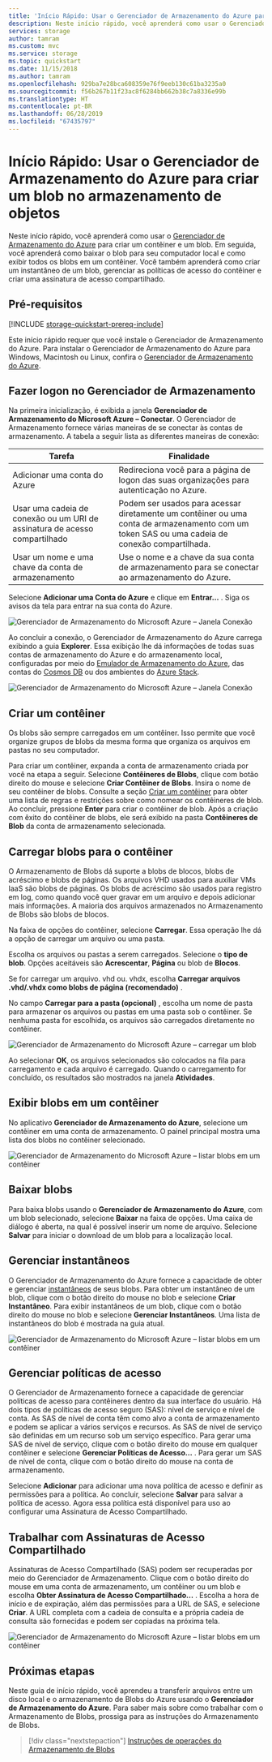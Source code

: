 ```yaml
---
title: 'Início Rápido: Usar o Gerenciador de Armazenamento do Azure para criar um blob no armazenamento de objetos'
description: Neste início rápido, você aprenderá como usar o Gerenciador de Armazenamento do Azure para criar um contêiner e um blob. Em seguida, você aprenderá como baixar o blob para seu computador local e como exibir todos os blobs em um contêiner. Você também aprenderá como criar um instantâneo de um blob, gerenciar as políticas de acesso do contêiner e criar uma assinatura de acesso compartilhado.
services: storage
author: tamram
ms.custom: mvc
ms.service: storage
ms.topic: quickstart
ms.date: 11/15/2018
ms.author: tamram
ms.openlocfilehash: 929ba7e28bca608359e76f9eeb130c61ba3235a0
ms.sourcegitcommit: f56b267b11f23ac8f6284bb662b38c7a8336e99b
ms.translationtype: HT
ms.contentlocale: pt-BR
ms.lasthandoff: 06/28/2019
ms.locfileid: "67435797"
---
```

# <a name="quickstart-use-azure-storage-explorer-to-create-a-blob-in-object-storage"></a>Início Rápido: Usar o Gerenciador de Armazenamento do Azure para criar um blob no armazenamento de objetos

Neste início rápido, você aprenderá como usar o [Gerenciador de Armazenamento do Azure](https://azure.microsoft.com/features/storage-explorer/) para criar um contêiner e um blob. Em seguida, você aprenderá como baixar o blob para seu computador local e como exibir todos os blobs em um contêiner. Você também aprenderá como criar um instantâneo de um blob, gerenciar as políticas de acesso do contêiner e criar uma assinatura de acesso compartilhado.

## <a name="prerequisites"></a>Pré-requisitos

[!INCLUDE [storage-quickstart-prereq-include](../../../includes/storage-quickstart-prereq-include.md)]

Este início rápido requer que você instale o Gerenciador de Armazenamento do Azure. Para instalar o Gerenciador de Armazenamento do Azure para Windows, Macintosh ou Linux, confira o [Gerenciador de Armazenamento do Azure](https://azure.microsoft.com/features/storage-explorer/).

## <a name="log-in-to-storage-explorer"></a>Fazer logon no Gerenciador de Armazenamento

Na primeira inicialização, é exibida a janela **Gerenciador de Armazenamento do Microsoft Azure – Conectar**. O Gerenciador de Armazenamento fornece várias maneiras de se conectar às contas de armazenamento. A tabela a seguir lista as diferentes maneiras de conexão:

|Tarefa|Finalidade|
|---|---|
|Adicionar uma conta do Azure | Redireciona você para a página de logon das suas organizações para autenticação no Azure. |
|Usar uma cadeia de conexão ou um URI de assinatura de acesso compartilhado | Podem ser usados para acessar diretamente um contêiner ou uma conta de armazenamento com um token SAS ou uma cadeia de conexão compartilhada. |
|Usar um nome e uma chave da conta de armazenamento| Use o nome e a chave da sua conta de armazenamento para se conectar ao armazenamento do Azure.|

Selecione **Adicionar uma Conta do Azure** e clique em **Entrar...** . Siga os avisos da tela para entrar na sua conta do Azure.

![Gerenciador de Armazenamento do Microsoft Azure – Janela Conexão](media/storage-quickstart-blobs-storage-explorer/connect.png)

Ao concluir a conexão, o Gerenciador de Armazenamento do Azure carrega exibindo a guia **Explorer**. Essa exibição lhe dá informações de todas suas contas de armazenamento do Azure e do armazenamento local, configuradas por meio do [Emulador de Armazenamento do Azure](../common/storage-use-emulator.md?toc=%2fazure%2fstorage%2fblobs%2ftoc.json), das contas do [Cosmos DB](../../cosmos-db/storage-explorer.md?toc=%2fazure%2fstorage%2fblobs%2ftoc.json) ou dos ambientes do [Azure Stack](/azure-stack/user/azure-stack-storage-connect-se?toc=%2fazure%2fstorage%2fblobs%2ftoc.json).

![Gerenciador de Armazenamento do Microsoft Azure – Janela Conexão](media/storage-quickstart-blobs-storage-explorer/mainpage.png)

## <a name="create-a-container"></a>Criar um contêiner

Os blobs são sempre carregados em um contêiner. Isso permite que você organize grupos de blobs da mesma forma que organiza os arquivos em pastas no seu computador.

Para criar um contêiner, expanda a conta de armazenamento criada por você na etapa a seguir. Selecione **Contêineres de Blobs**, clique com botão direito do mouse e selecione **Criar Contêiner de Blobs**. Insira o nome de seu contêiner de blobs. Consulte a seção [Criar um contêiner](storage-quickstart-blobs-dotnet.md#create-a-container) para obter uma lista de regras e restrições sobre como nomear os contêineres de blob. Ao concluir, pressione **Enter** para criar o contêiner de blob. Após a criação com êxito do contêiner de blobs, ele será exibido na pasta **Contêineres de Blob** da conta de armazenamento selecionada.

## <a name="upload-blobs-to-the-container"></a>Carregar blobs para o contêiner

O Armazenamento de Blobs dá suporte a blobs de blocos, blobs de acréscimo e blobs de páginas. Os arquivos VHD usados para auxiliar VMs IaaS são blobs de páginas. Os blobs de acréscimo são usados para registro em log, como quando você quer gravar em um arquivo e depois adicionar mais informações. A maioria dos arquivos armazenados no Armazenamento de Blobs são blobs de blocos.

Na faixa de opções do contêiner, selecione **Carregar**. Essa operação lhe dá a opção de carregar um arquivo ou uma pasta.

Escolha os arquivos ou pastas a serem carregados. Selecione o **tipo de blob**. Opções aceitáveis são **Acrescentar**, **Página** ou blob de **Blocos**.

Se for carregar um arquivo. vhd ou. vhdx, escolha **Carregar arquivos .vhd/.vhdx como blobs de página (recomendado)** .

No campo **Carregar para a pasta (opcional)** , escolha um nome de pasta para armazenar os arquivos ou pastas em uma pasta sob o contêiner. Se nenhuma pasta for escolhida, os arquivos são carregados diretamente no contêiner.

![Gerenciador de Armazenamento do Microsoft Azure – carregar um blob](media/storage-quickstart-blobs-storage-explorer/uploadblob.png)

Ao selecionar **OK**, os arquivos selecionados são colocados na fila para carregamento e cada arquivo é carregado. Quando o carregamento for concluído, os resultados são mostrados na janela **Atividades**.

## <a name="view-blobs-in-a-container"></a>Exibir blobs em um contêiner

No aplicativo **Gerenciador de Armazenamento do Azure**, selecione um contêiner em uma conta de armazenamento. O painel principal mostra uma lista dos blobs no contêiner selecionado.

![Gerenciador de Armazenamento do Microsoft Azure – listar blobs em um contêiner](media/storage-quickstart-blobs-storage-explorer/listblobs.png)

## <a name="download-blobs"></a>Baixar blobs

Para baixa blobs usando o **Gerenciador de Armazenamento do Azure**, com um blob selecionado, selecione **Baixar** na faixa de opções. Uma caixa de diálogo é aberta, na qual é possível inserir um nome de arquivo. Selecione **Salvar** para iniciar o download de um blob para a localização local.

## <a name="manage-snapshots"></a>Gerenciar instantâneos

O Gerenciador de Armazenamento do Azure fornece a capacidade de obter e gerenciar [instantâneos](storage-blob-snapshots.md) de seus blobs. Para obter um instantâneo de um blob, clique com o botão direito do mouse no blob e selecione **Criar Instantâneo**. Para exibir instantâneos de um blob, clique com o botão direito do mouse no blob e selecione **Gerenciar Instantâneos**. Uma lista de instantâneos do blob é mostrada na guia atual.

![Gerenciador de Armazenamento do Microsoft Azure – listar blobs em um contêiner](media/storage-quickstart-blobs-storage-explorer/snapshots.png)

## <a name="manage-access-policies"></a>Gerenciar políticas de acesso

O Gerenciador de Armazenamento fornece a capacidade de gerenciar políticas de acesso para contêineres dentro da sua interface do usuário. Há dois tipos de políticas de acesso seguro (SAS): nível de serviço e nível de conta. As SAS de nível de conta têm como alvo a conta de armazenamento e podem se aplicar a vários serviços e recursos. As SAS de nível de serviço são definidas em um recurso sob um serviço específico. Para gerar uma SAS de nível de serviço, clique com o botão direito do mouse em qualquer contêiner e selecione **Gerenciar Políticas de Acesso...** . Para gerar um SAS de nível de conta, clique com o botão direito do mouse na conta de armazenamento.

Selecione **Adicionar** para adicionar uma nova política de acesso e definir as permissões para a política. Ao concluir, selecione **Salvar** para salvar a política de acesso. Agora essa política está disponível para uso ao configurar uma Assinatura de Acesso Compartilhado.

## <a name="work-with-shared-access-signatures"></a>Trabalhar com Assinaturas de Acesso Compartilhado

Assinaturas de Acesso Compartilhado (SAS) podem ser recuperadas por meio do Gerenciador de Armazenamento. Clique com o botão direito do mouse em uma conta de armazenamento, um contêiner ou um blob e escolha **Obter Assinatura de Acesso Compartilhado...** . Escolha a hora de início e de expiração, além das permissões para a URL de SAS, e selecione **Criar**. A URL completa com a cadeia de consulta e a própria cadeia de consulta são fornecidas e podem ser copiadas na próxima tela.

![Gerenciador de Armazenamento do Microsoft Azure – listar blobs em um contêiner](media/storage-quickstart-blobs-storage-explorer/sharedaccesssignature.png)

## <a name="next-steps"></a>Próximas etapas

Neste guia de início rápido, você aprendeu a transferir arquivos entre um disco local e o armazenamento de Blobs do Azure usando o **Gerenciador de Armazenamento do Azure**. Para saber mais sobre como trabalhar com o Armazenamento de Blobs, prossiga para as instruções do Armazenamento de Blobs.

> [!div class="nextstepaction"]
> [Instruções de operações do Armazenamento de Blobs](storage-how-to-use-blobs-powershell.md)
